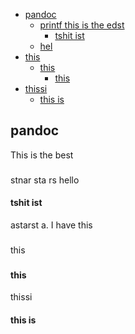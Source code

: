-   [pandoc](#pandoc)
    -   [printf this is the edst](#printf-this-is-the-edst)
        -   [tshit ist](#tshit-ist)
    -   [hel](#hel)
-   [this](#this)
    -   [this](#this-1)
        -   [this](#this-2)
-   [thissi](#thissi)
    -   [this is](#this-is)

## pandoc

This is the best

###

stnar sta rs hello

#### tshit ist

astarst a. I have this

###

this

###


#### this

thissi

#### this is
